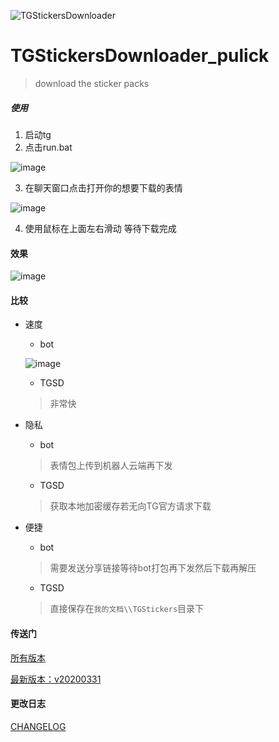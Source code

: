 ![TGStickersDownloader](https://user-images.githubusercontent.com/16742566/77221635-3956c900-6b86-11ea-9ff8-199368753da3.png)


# TGStickersDownloader_pulick
> download the sticker packs



##### 使用
1. 启动tg
2. 点击run.bat

![image](https://user-images.githubusercontent.com/16742566/77187730-e4786b80-6b0f-11ea-9ea2-b2901b1f0728.png)


3. 在聊天窗口点击打开你的想要下载的表情

![image](https://user-images.githubusercontent.com/16742566/77187109-ebeb4500-6b0e-11ea-9bde-0e9b9d5f0362.png)

4. 使用鼠标在上面左右滑动 等待下载完成



#### 效果

![image](https://user-images.githubusercontent.com/16742566/77187446-759b1280-6b0f-11ea-9cc6-bb628c3a8a7f.png)



#### 比较
- 速度 
  - bot
  
  ![image](https://user-images.githubusercontent.com/16742566/77227984-1c8ab780-6bbf-11ea-856c-da6967909e95.png)
  
  - TGSD
  > 非常快 
- 隐私
  - bot
  > 表情包上传到机器人云端再下发
  
  - TGSD
  > 获取本地加密缓存若无向TG官方请求下载

- 便捷
  - bot
  > 需要发送分享链接等待bot打包再下发然后下载再解压
  
  - TGSD
  > 直接保存在`我的文档\\TGStickers`目录下


#### 传送门
[所有版本](https://github.com/stonedreamforest/TGStickersDownloader_pulick/releases)

[最新版本：v20200331](https://github.com/stonedreamforest/TGStickersDownloader_pulick/releases/tag/v20200331)


#### 更改日志
[CHANGELOG](https://github.com/stonedreamforest/TGStickersDownloader_pulick/blob/master/CHANGELOG.MD)



